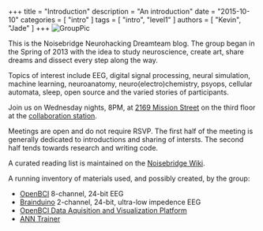+++
title = "Introduction"
description = "An introduction"
date = "2015-10-10"
categories = [ "intro" ]
tags = [ "intro", "level1" ]
authors = [ "Kevin", "Jade" ]
+++
![GroupPic](https://sensorium.space/imgs/Neurohacking.jpg "Jade, Dan, Eric and a blinky brain")

This is the Noisebridge Neurohacking Dreamteam blog. The group began in the Spring of 2013 with the idea to study neuroscience, create art, share dreams and dissect every step along the way.

<!--more-->

Topics of interest include EEG, digital signal processing, neural simulation, machine learning, neuroanatomy, neuro(electro)chemistry, psyops, cellular automata, sleep, open source and the varied stories of participants. 

Join us on Wednesday nights, 8PM, at [2169 Mission Street](https://noisebridge.net) on the third floor at the [collaboration station](https://noisebridge.net/CollaborationStation).

Meetings are open and do not require RSVP. The first half of the meeting is generally dedicated to introductions and sharing of intersts. The second half tends towards research and writing code.

A curated reading list is maintained on the [Noisebridge Wiki](https://noisebridge.net/wiki/DreamTeam/Reading).

A running inventory of materials used, and possibly created, by the group:

* [OpenBCI](http://openbci.com) 8-channel, 24-bit EEG 
* [Brainduino](http://psychiclab.org/IBVA/kit1.html) 2-channel, 24-bit, ultra-low impedence EEG
* [OpenBCI Data Aquisition and Visualization Platform](https://github.com/kevinjos/openbci-golang-server)
* [ANN Trainer](https://github.com/nbdt/gotrain)

